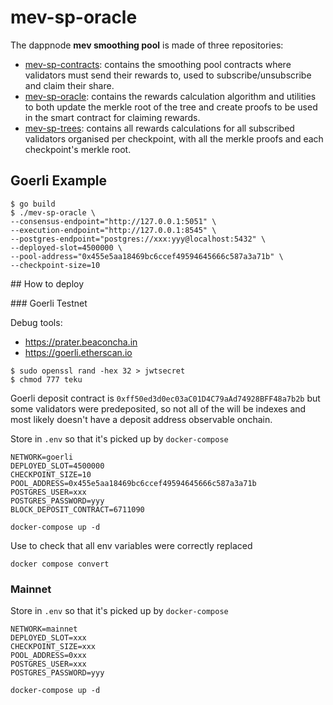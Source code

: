 # mev-sp-oracle

The dappnode **mev smoothing pool** is made of three repositories:
* [mev-sp-contracts](https://github.com/dappnode/mev-sp-contracts): contains the smoothing pool contracts where validators must send their rewards to, used to subscribe/unsubscribe and claim their share.
* [mev-sp-oracle](https://github.com/dappnode/mev-sp-oracle): contains the rewards calculation algorithm and utilities to both update the merkle root of the tree and create proofs to be used in the smart contract for claiming rewards.
* [mev-sp-trees](https://github.com/dappnode/mev-sp-trees): contains all rewards calculations for all subscribed validators organised per checkpoint, with all the merkle proofs and each checkpoint's merkle root.

## Goerli Example

```console
$ go build
$ ./mev-sp-oracle \
--consensus-endpoint="http://127.0.0.1:5051" \
--execution-endpoint="http://127.0.0.1:8545" \
--postgres-endpoint="postgres://xxx:yyy@localhost:5432" \
--deployed-slot=4500000 \
--pool-address="0x455e5aa18469bc6ccef49594645666c587a3a71b" \
--checkpoint-size=10
```

## How to deploy

### Goerli Testnet

Debug tools:
* https://prater.beaconcha.in
* https://goerli.etherscan.io

```console
$ sudo openssl rand -hex 32 > jwtsecret
$ chmod 777 teku
```

Goerli deposit contract is `0xff50ed3d0ec03aC01D4C79aAd74928BFF48a7b2b` but some validators were predeposited, so not all of the will be indexes and most likely doesn't have a deposit address observable onchain.

Store in `.env` so that it's picked up by `docker-compose`

```
NETWORK=goerli
DEPLOYED_SLOT=4500000
CHECKPOINT_SIZE=10
POOL_ADDRESS=0x455e5aa18469bc6ccef49594645666c587a3a71b
POSTGRES_USER=xxx
POSTGRES_PASSWORD=yyy
BLOCK_DEPOSIT_CONTRACT=6711090
```

```
docker-compose up -d
```

Use to check that all env variables were correctly replaced
```console
docker compose convert
```

### Mainnet

Store in `.env` so that it's picked up by `docker-compose`

```
NETWORK=mainnet
DEPLOYED_SLOT=xxx
CHECKPOINT_SIZE=xxx
POOL_ADDRESS=0xxx
POSTGRES_USER=xxx
POSTGRES_PASSWORD=yyy
```

```
docker-compose up -d
```

